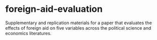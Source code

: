 # foreign-aid-evaluation
Supplementary and replication materials for a paper that evaluates the effects of foreign aid on five variables across the political science and economics literatures.
